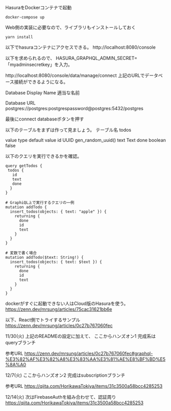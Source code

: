 HasuraをDockerコンテナで起動
```
docker-compose up
```

Web側の実装に必要なので、ライブラリもインストールしておく
```
yarn install
```

以下でhasuraコンテナにアクセスできる。
http://localhost:8080/console

以下を求められるので、
HASURA_GRAPHQL_ADMIN_SECRET=「myadminsecretkey」を入力。

http://localhost:8080/console/data/manage/connect
上記のURLでデータベース接続ができるようになる。

Database Display Name
適当な名前

Database URL
postgres://postgres:postgrespassword@postgres:5432/postgres

最後にconnect databaseボタンを押す

以下のテーブルをまずは作って見ましょう。
テーブル名 todos

value	type	default value
id	UUID	gen_random_uuid()
text	Text
done	boolean	false

以下のクエリを実行できるかを確認。
```
query getTodos {
 todos {
   id
   text
   done
  }
}
```

```
# GraphiQL上で実行するクエリの一例
mutation addTodo {
  insert_todos(objects: { text: "apple" }) {
    returning {
      done
      id
      text
    }
  }
}

# 変数で書く場合
mutation addTodo($text: String!) {
  insert_todos(objects: { text: $text }) {
    returning {
      done
      id
      text
    }
  }
}
```

dockerがすぐに起動できない人はCloud版のHasuraを使う。
https://zenn.dev/mrsung/articles/75cac31621bb6e

以下、React側でトライするサンプル
https://zenn.dev/mrsung/articles/0c27b767060fec

11/30(火)
上記のREADMEの設定に加えて、 ここからハンズオン1
完成系はqueryブランチ

参考URL
https://zenn.dev/mrsung/articles/0c27b767060fec#graphql-%E3%82%AF%E3%82%A8%E3%83%AA%E3%81%AE%E8%BF%BD%E5%8A%A0

12/7(火)
ここからハンズオン2
完成はsubscriptionブランチ

参考URL
https://qiita.com/HorikawaTokiya/items/31c3500a58bcc4285253

12/14(火)
次はFirebaseAuthを組み合わせて、認証周り
https://qiita.com/HorikawaTokiya/items/31c3500a58bcc4285253

